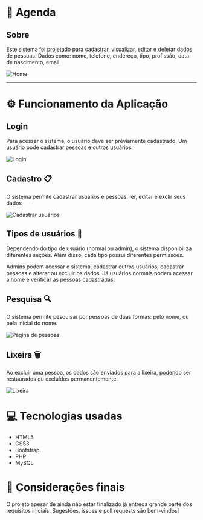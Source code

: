 # :bookmark_tabs: Agenda

## Sobre
Este sistema foi projetado para cadastrar, visualizar, editar e deletar dados de pessoas. Dados como: nome, telefone, endereço, tipo, profissão, data de nascimento, email.

![Home](https://i.imgur.com/LcDBOTI.jpg)

---

# ⚙️ Funcionamento da Aplicação
## Login
Para acessar o sistema, o usuário deve ser préviamente cadastrado. Um usuário pode cadastrar pessoas e outros usuários.

![Login](https://i.imgur.com/89QfNbE.gif)

## Cadastro 📋
O sistema permite cadastrar usuários e pessoas, ler, editar e exclir seus dados

![Cadastrar usuários](https://i.imgur.com/9faIOth.jpg)

## Tipos de usuários :man:
Dependendo do tipo de usuário (normal ou admin), o sistema disponibiliza diferentes seções. Além disso, cada tipo possui diferentes permissões.

Admins podem acessar o sistema, cadastrar outros usuários, cadastrar pessoas e alterar ou excluir os dados. Já usuários normais podem acessar a home e verificar as pessoas cadastradas.

## Pesquisa 🔍
O sistema permite pesquisar por pessoas de duas formas: pelo nome, ou pela inicial do nome.

![Página de pessoas](https://i.imgur.com/cSEBKBu.jpg)

## Lixeira :wastebasket:
Ao excluir uma pessoa, os dados são enviados para a lixeira, podendo ser restaurados ou excluídos permanentemente.

![Lixeira](https://i.imgur.com/dVEl67G.jpg)

# 💻 Tecnologias usadas

* HTML5
* CSS3
* Bootstrap
* PHP
* MySQL

# :checkered_flag: Considerações finais
O projeto apesar de ainda não estar finalizado já entrega grande parte dos requisitos iniciais. Sugestões, issues e pull requests são bem-vindos!
